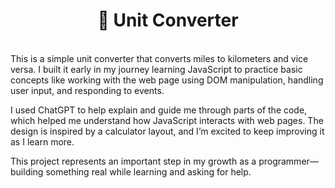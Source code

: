 <h1 align="center">📏 Unit Converter</h1> <br>
This is a simple unit converter that converts miles to kilometers and vice versa.
I built it early in my journey learning JavaScript to practice basic concepts like
working with the web page using DOM manipulation, handling user input, and
responding to events.

I used ChatGPT to help explain and guide me through parts of the code, which
helped me understand how JavaScript interacts with web pages. The design is
inspired by a calculator layout, and I’m excited to keep improving it as I learn more.

This project represents an important step in my growth as a programmer—building
something real while learning and asking for help.
